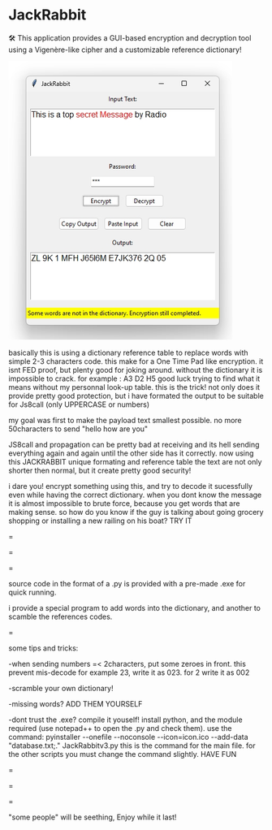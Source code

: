 # JackRabbit

🛠️ This application provides a GUI-based encryption and decryption tool using a Vigenère-like cipher and a customizable reference dictionary!

![image alt](https://github.com/HFenjoyer/JackRabbit/blob/main/example.jpg?raw=true)

basically this is using a dictionary reference table to replace words with simple 2-3 characters code. 
this make for a One Time Pad like encryption. it isnt FED proof, but plenty good for joking around.
without the dictionary it is impossible to crack. for example : A3 D2 H5
good luck trying to find what it means without my personnal look-up table.
this is the trick! not only does it provide pretty good protection, but i have formated the output to be suitable for Js8call (only UPPERCASE or numbers) 

my goal was first to make the payload text smallest possible.
no more 50characters to send "hello how are you"

JS8call and propagation can be pretty bad at receiving and its hell sending everything again and again until the other side has it correctly. now using this JACKRABBIT unique formating and reference table the text are not only shorter then normal, but it create pretty good security!



i dare you! encrypt something using this, and try to decode it sucessfully even while having the correct dictionary. when you dont know the message it is almost impossible to brute force, because you get words that are making sense. so how do you know if the guy is talking about going grocery shopping or installing a new railing on his boat? TRY IT


=

=

=

source code in the format of a .py is provided with a pre-made .exe for quick running.

i provide a special program to add words into the dictionary, and another to scamble the references codes.

=

some tips and tricks:

-when sending numbers =< 2characters, put some zeroes in front. this prevent mis-decode 
for example 23, write it as 023. for 2 write it as 002

-scramble your own dictionary!

-missing words? ADD THEM YOURSELF

-dont trust the .exe? compile it youself!
install python, and the module required (use notepad++ to open the .py and check them).
use the command: pyinstaller --onefile --noconsole --icon=icon.ico --add-data "database.txt;." JackRabbitv3.py
this is the command for the main file. for the other scripts you must change the command slightly. HAVE FUN

=

=

=

"some people" will be seething, Enjoy while it last!

